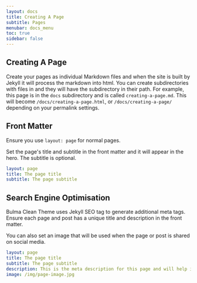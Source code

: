 ```yaml
---
layout: docs
title: Creating A Page
subtitle: Pages
menubar: docs_menu
toc: true
sidebar: false
---
```


## Creating A Page
Create your pages as individual Markdown files and when the site is built by Jekyll it will process the markdown into html. 
You can create subdirectories with files in and they will have the subdirectory in their path. For example, this page is in the `docs` subdirectory and is called `creating-a-page.md`. This will become `/docs/creating-a-page.html`, or `/docs/creating-a-page/` depending on your permalink settings.

## Front Matter

Ensure you use `layout: page` for normal pages.

Set the page's title and subtitle in the front matter and it will appear in the hero. The subtitle is optional.

```yaml
layout: page
title: The page title
subtitle: The page subtitle
```

## Search Engine Optimisation

Bulma Clean Theme uses Jekyll SEO tag to generate additional meta tags. Ensure each page and post has a unique title and description in the front matter. 

You can also set an image that will be used when the page or post is shared on social media. 

```yaml
layout: page
title: The page title
subtitle: The page subtitle
description: This is the meta description for this page and will help it appear in search engines
image: /img/page-image.jpg
```



